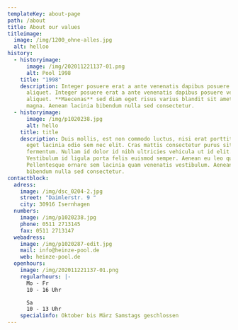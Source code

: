 ```yaml
---
templateKey: about-page
path: /about
title: About our values
titleimage:
  image: /img/1200_ohne-alles.jpg
  alt: helloo
history:
  - historyimage:
      image: /img/202011221137-01.png
      alt: Pool 1998
    title: "1998"
    description: Integer posuere erat a ante venenatis dapibus posuere velit
      aliquet. Integer posuere erat a ante venenatis dapibus posuere velit
      aliquet. **Maecenas** sed diam eget risus varius blandit sit amet non
      magna. Aenean lacinia bibendum nulla sed consectetur.
  - historyimage:
      image: /img/p1020238.jpg
      alt: hello
    title: title
    description: Duis mollis, est non commodo luctus, nisi erat porttitor ligula,
      eget lacinia odio sem nec elit. Cras mattis consectetur purus sit amet
      fermentum. Nullam id dolor id nibh ultricies vehicula ut id elit.
      Vestibulum id ligula porta felis euismod semper. Aenean eu leo quam.
      Pellentesque ornare sem lacinia quam venenatis vestibulum. Aenean lacinia
      bibendum nulla sed consectetur.
contactblock:
  adress:
    image: /img/dsc_0204-2.jpg
    street: "Daimlerstr. 9 "
    city: 30916 Isernhagen
  numbers:
    image: /img/p1020238.jpg
    phone: 0511 2713145
    fax: 0511 2713147
  webadress:
    image: /img/p1020287-edit.jpg
    mail: info@heinze-pool.de
    web: heinze-pool.de
  openhours:
    image: /img/202011221137-01.png
    regularhours: |-
      Mo - Fr
      10 - 16 Uhr

      Sa
      10 - 13 Uhr
    specialinfo: Oktober bis März Samstags geschlossen
---
```

